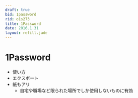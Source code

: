 ```yaml
---
draft: true
bid: 1password
rid: o1s273
title: 1Password
date: 2016.1.31
layout: refill.jade
---
```


# 1Password

- 使い方
- エクスポート
- 紙もアリ
  - 自宅や職場など限られた場所でしか使用しないものに有効
